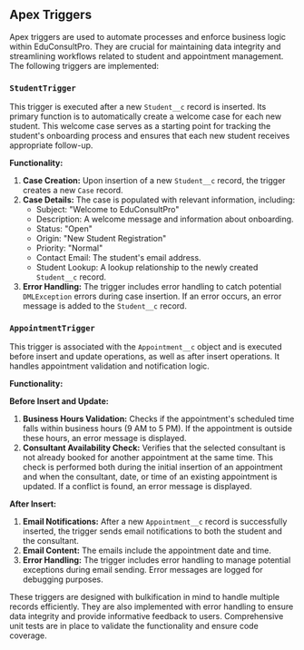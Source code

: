 ## Apex Triggers

Apex triggers are used to automate processes and enforce business logic within EduConsultPro. They are crucial for maintaining data integrity and streamlining workflows related to student and appointment management.  The following triggers are implemented:

### `StudentTrigger`

This trigger is executed after a new `Student__c` record is inserted. Its primary function is to automatically create a welcome case for each new student. This welcome case serves as a starting point for tracking the student's onboarding process and ensures that each new student receives appropriate follow-up.

**Functionality:**

1. **Case Creation:** Upon insertion of a new `Student__c` record, the trigger creates a new `Case` record.
2. **Case Details:** The case is populated with relevant information, including:
    * Subject: "Welcome to EduConsultPro"
    * Description: A welcome message and information about onboarding.
    * Status: "Open"
    * Origin: "New Student Registration"
    * Priority: "Normal"
    * Contact Email: The student's email address.
    * Student Lookup: A lookup relationship to the newly created `Student__c` record.
3. **Error Handling:**  The trigger includes error handling to catch potential `DMLException` errors during case insertion. If an error occurs, an error message is added to the `Student__c` record.

### `AppointmentTrigger`

This trigger is associated with the `Appointment__c` object and is executed before insert and update operations, as well as after insert operations.  It handles appointment validation and notification logic.

**Functionality:**

**Before Insert and Update:**

1. **Business Hours Validation:** Checks if the appointment's scheduled time falls within business hours (9 AM to 5 PM). If the appointment is outside these hours, an error message is displayed.
2. **Consultant Availability Check:**  Verifies that the selected consultant is not already booked for another appointment at the same time.  This check is performed both during the initial insertion of an appointment and when the consultant, date, or time of an existing appointment is updated.  If a conflict is found, an error message is displayed.


**After Insert:**

1. **Email Notifications:**  After a new `Appointment__c` record is successfully inserted, the trigger sends email notifications to both the student and the consultant.
2. **Email Content:** The emails include the appointment date and time.
3. **Error Handling:** The trigger includes error handling to manage potential exceptions during email sending.  Error messages are logged for debugging purposes.


These triggers are designed with bulkification in mind to handle multiple records efficiently.  They are also implemented with error handling to ensure data integrity and provide informative feedback to users.  Comprehensive unit tests are in place to validate the functionality and ensure code coverage.
